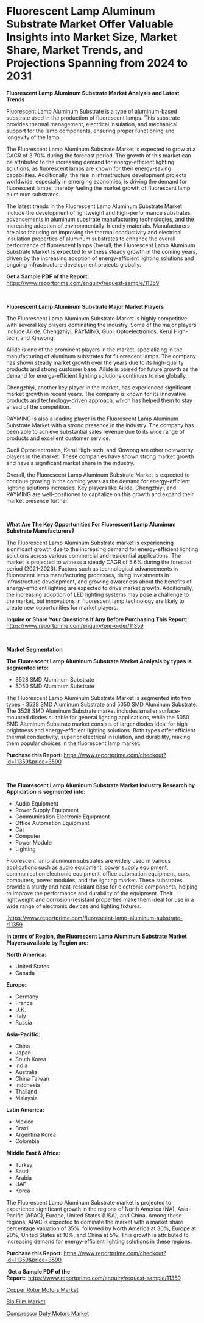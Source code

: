 <p><h1>Fluorescent Lamp Aluminum Substrate Market Offer Valuable Insights into Market Size, Market Share, Market Trends, and Projections Spanning from 2024 to 2031</h1></p><p><strong>Fluorescent Lamp Aluminum Substrate Market Analysis and Latest Trends</strong></p>
<p><p>Fluorescent Lamp Aluminum Substrate is a type of aluminum-based substrate used in the production of fluorescent lamps. This substrate provides thermal management, electrical insulation, and mechanical support for the lamp components, ensuring proper functioning and longevity of the lamp.</p><p>The Fluorescent Lamp Aluminum Substrate Market is expected to grow at a CAGR of 3.70% during the forecast period. The growth of this market can be attributed to the increasing demand for energy-efficient lighting solutions, as fluorescent lamps are known for their energy-saving capabilities. Additionally, the rise in infrastructure development projects worldwide, especially in emerging economies, is driving the demand for fluorescent lamps, thereby fueling the market growth of fluorescent lamp aluminum substrates.</p><p>The latest trends in the Fluorescent Lamp Aluminum Substrate Market include the development of lightweight and high-performance substrates, advancements in aluminum substrate manufacturing technologies, and the increasing adoption of environmentally-friendly materials. Manufacturers are also focusing on improving the thermal conductivity and electrical insulation properties of aluminum substrates to enhance the overall performance of fluorescent lamps.Overall, the Fluorescent Lamp Aluminum Substrate Market is expected to witness steady growth in the coming years, driven by the increasing adoption of energy-efficient lighting solutions and ongoing infrastructure development projects globally.</p></p>
<p><strong>Get a Sample PDF of the Report:&nbsp;</strong> <a href="https://www.reportprime.com/enquiry/request-sample/11359">https://www.reportprime.com/enquiry/request-sample/11359</a></p>
<p>&nbsp;</p>
<p><strong>Fluorescent Lamp Aluminum Substrate Major Market Players</strong></p>
<p><p>The Fluorescent Lamp Aluminum Substrate Market is highly competitive with several key players dominating the industry. Some of the major players include Ailide, Chengzhiyi, RAYMING, Guoli Optoelectronics, Kerui High-tech, and Kinwong. </p><p>Ailide is one of the prominent players in the market, specializing in the manufacturing of aluminum substrates for fluorescent lamps. The company has shown steady market growth over the years due to its high-quality products and strong customer base. Ailide is poised for future growth as the demand for energy-efficient lighting solutions continues to rise globally.</p><p>Chengzhiyi, another key player in the market, has experienced significant market growth in recent years. The company is known for its innovative products and technology-driven approach, which has helped them to stay ahead of the competition.</p><p>RAYMING is also a leading player in the Fluorescent Lamp Aluminum Substrate Market with a strong presence in the industry. The company has been able to achieve substantial sales revenue due to its wide range of products and excellent customer service.</p><p>Guoli Optoelectronics, Kerui High-tech, and Kinwong are other noteworthy players in the market. These companies have shown strong market growth and have a significant market share in the industry.</p><p>Overall, the Fluorescent Lamp Aluminum Substrate Market is expected to continue growing in the coming years as the demand for energy-efficient lighting solutions increases. Key players like Ailide, Chengzhiyi, and RAYMING are well-positioned to capitalize on this growth and expand their market presence further.</p></p>
<p>&nbsp;</p>
<p><strong>What Are The Key Opportunities For Fluorescent Lamp Aluminum Substrate Manufacturers?</strong></p>
<p><p>The Fluorescent Lamp Aluminum Substrate market is experiencing significant growth due to the increasing demand for energy-efficient lighting solutions across various commercial and residential applications. The market is projected to witness a steady CAGR of 5.6% during the forecast period (2021-2026). Factors such as technological advancements in fluorescent lamp manufacturing processes, rising investments in infrastructure development, and growing awareness about the benefits of energy-efficient lighting are expected to drive market growth. Additionally, the increasing adoption of LED lighting systems may pose a challenge to the market, but innovations in fluorescent lamp technology are likely to create new opportunities for market players.</p></p>
<p><strong>Inquire or Share Your Questions If Any Before Purchasing This Report:</strong> <a href="https://www.reportprime.com/enquiry/pre-order/11359">https://www.reportprime.com/enquiry/pre-order/11359</a></p>
<p>&nbsp;</p>
<p><strong>Market Segmentation</strong></p>
<p><strong>The Fluorescent Lamp Aluminum Substrate Market Analysis by types is segmented into:</strong></p>
<p><ul><li>3528 SMD Aluminum Substrate</li><li>5050 SMD Aluminum Substrate</li></ul></p>
<p><p>The Fluorescent Lamp Aluminum Substrate Market is segmented into two types - 3528 SMD Aluminum Substrate and 5050 SMD Aluminum Substrate. The 3528 SMD Aluminum Substrate market includes smaller surface-mounted diodes suitable for general lighting applications, while the 5050 SMD Aluminum Substrate market consists of larger diodes ideal for high brightness and energy-efficient lighting solutions. Both types offer efficient thermal conductivity, superior electrical insulation, and durability, making them popular choices in the fluorescent lamp market.</p></p>
<p><strong>Purchase this Report:&nbsp;</strong><a href="https://www.reportprime.com/checkout?id=11359&price=3590">https://www.reportprime.com/checkout?id=11359&price=3590</a></p>
<p>&nbsp;</p>
<p><strong>The Fluorescent Lamp Aluminum Substrate Market Industry Research by Application is segmented into:</strong></p>
<p><ul><li>Audio Equipment</li><li>Power Supply Equipment</li><li>Communication Electronic Equipment</li><li>Office Automation Equipment</li><li>Car</li><li>Computer</li><li>Power Module</li><li>Lighting</li></ul></p>
<p><p>Fluorescent lamp aluminum substrates are widely used in various applications such as audio equipment, power supply equipment, communication electronic equipment, office automation equipment, cars, computers, power modules, and the lighting market. These substrates provide a sturdy and heat-resistant base for electronic components, helping to improve the performance and durability of the equipment. Their lightweight and corrosion-resistant properties make them ideal for use in a wide range of electronic devices and lighting fixtures.</p></p>
<p><a href="https://www.reportprime.com/fluorescent-lamp-aluminum-substrate-r11359">&nbsp;https://www.reportprime.com/fluorescent-lamp-aluminum-substrate-r11359</a></p>
<p><strong>In terms of Region, the Fluorescent Lamp Aluminum Substrate Market Players available by Region are:</strong></p>
<p>
    <p> <strong> North America: </strong>
        <ul>
            <li>United States</li>
            <li>Canada</li>
        </ul>
        </p> 
    <p> <strong> Europe: </strong>
        <ul>
            <li>Germany</li>
            <li>France</li>
            <li>U.K.</li>
            <li>Italy</li>
            <li>Russia</li>
        </ul>
        </p> 
    <p> <strong> Asia-Pacific: </strong>
        <ul>
            <li>China</li>
            <li>Japan</li>
            <li>South Korea</li>
            <li>India</li>
            <li>Australia</li>
            <li>China Taiwan</li>
            <li>Indonesia</li>
            <li>Thailand</li>
            <li>Malaysia</li>
        </ul>
        </p> 
    <p> <strong> Latin America: </strong>
        <ul>
            <li>Mexico</li>
            <li>Brazil</li>
            <li>Argentina Korea</li>
            <li>Colombia</li>
        </ul>
        </p> 
    <p> <strong> Middle East & Africa: </strong>
        <ul>
            <li>Turkey</li>
            <li>Saudi</li>
            <li>Arabia</li>
            <li>UAE</li>
            <li>Korea</li>
        </ul>
    </p>
    </p>
<p><p>The Fluorescent Lamp Aluminum Substrate market is projected to experience significant growth in the regions of North America (NA), Asia-Pacific (APAC), Europe, United States (USA), and China. Among these regions, APAC is expected to dominate the market with a market share percentage valuation of 35%, followed by North America at 30%, Europe at 20%, United States at 10%, and China at 5%. This growth is attributed to increasing demand for energy-efficient lighting solutions in these regions.</p></p>
<p><strong>Purchase this Report: </strong><a href="https://www.reportprime.com/checkout?id=11359&price=3590">https://www.reportprime.com/checkout?id=11359&price=3590</a></p>
<p>&nbsp;<strong>Get a Sample PDF of the Report:&nbsp;&nbsp;</strong><a href="https://www.reportprime.com/enquiry/request-sample/11359">https://www.reportprime.com/enquiry/request-sample/11359</a></p>
<p><strong></strong></p>
<p><p><a href="https://www.linkedin.com/pulse/copper-rotor-motors-market-analysis-its-cagr-segmentation-cbhpc?trackingId=E2IeI8TsjhqI3UH5RgrWyA%3D%3D">Copper Rotor Motors Market</a></p><p><a href="https://www.linkedin.com/pulse/bio-film-market-comprehensive-report-its-share-amp-growth-5awrc?trackingId=kxta%2BWrZiiA2I23wzURARQ%3D%3D">Bio Film Market</a></p><p><a href="https://www.linkedin.com/pulse/compressor-duty-motors-market-insights-cagr-trends-growth-jtsvc?trackingId=czaQUeK4Gdk9XPvo%2F%2BbruA%3D%3D">Compressor Duty Motors Market</a></p></p>